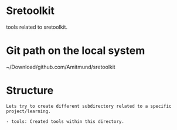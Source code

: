 # Sretoolkit
tools related to sretoolkit.

# Git path on the local system
~/Download/github.com/Amitmund/sretoolkit

# Structure

```
Lets try to create different subdirectory related to a specific project/learning.

- tools: Created tools within this directory.
```
